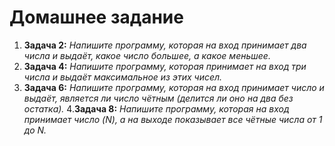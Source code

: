 # Домашнее задание 
1. **Задача 2:** *Напишите программу, которая на вход принимает два числа и выдаёт, какое число большее, а какое меньшее.*
2. **Задача 4:** *Напишите программу, которая принимает на вход три числа и выдаёт максимальное из этих чисел.*
3. **Задача 6:** *Напишите программу, которая на вход принимает число и выдаёт, является ли число чётным (делится ли оно на два без остатка).*
4.**Задача 8:** *Напишите программу, которая на вход принимает число (N), а на выходе показывает все чётные числа от 1 до N.*